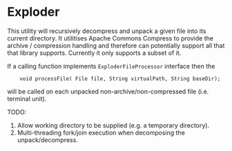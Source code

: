 

# Exploder

This utility will recursively decompress and unpack a given file into its current directory. It
utilitises Apache Commons Compress to provide the archive / compression handling and therefore
can potentially support all that that library supports. Currently it only supports a subset of it.

If a calling function implements `ExploderFileProcessor` interface then the
```
    void processFile( File file, String virtualPath, String baseDir);
```
will be called on each unpacked non-archive/non-compressed file (i.e. terminal unit).


TODO:

1. Allow working directory to be supplied (e.g. a temporary directory).
2. Multi-threading fork/join execution when decomposing the unpack/decompress.
